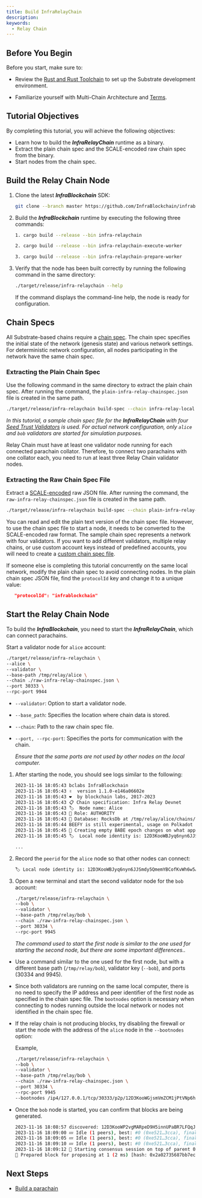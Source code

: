 ```yaml
---
title: Build InfraRelayChain
description: 
keywords:
  - Relay Chain
---
```


## Before You Begin

Before you start, make sure to:

- Review the [Rust and Rust Toolchain](../../learn/substrate/tutorials/install/rust-toolchain.md) to set up the Substrate development environment.

- Familiarize yourself with Multi-Chain Architecture and [Terms](../../learn/architecture/architecture.md).

## Tutorial Objectives

By completing this tutorial, you will achieve the following objectives:

- Learn how to build the ***InfraRelayChain*** runtime as a binary.
- Extract the plain chain spec and the SCALE-encoded raw chain spec from the binary.
- Start nodes from the chain spec.

## Build the Relay Chain Node

1. Clone the latest ***InfraBlockchain*** SDK:
   
   ```bash
   git clone --branch master https://github.com/InfraBlockchain/infrablockchain-substrate.git
   ```

2. Build the ***InfraBlockchain*** runtime by executing the following three commands:
   
   ```bash
   1. cargo build --release --bin infra-relaychain

   2. cargo build --release --bin infra-relaychain-execute-worker

   3. cargo build --release --bin infra-relaychain-prepare-worker
   ```

3. Verify that the node has been built correctly by running the following command in the same directory:
   
   ```bash
   ./target/release/infra-relaychain --help
   ```

   If the command displays the command-line help, the node is ready for configuration.

## Chain Specs

All Substrate-based chains require a [chain spec](../../learn/substrate/build/chain-spec.md). The chain spec specifies the initial state of the network (genesis state) and various network settings. For deterministic network configuration, all nodes participating in the network have the same chain spec.

### Extracting the Plain Chain Spec

Use the following command in the same directory to extract the plain chain spec. After running the command, the `plain-infra-relay-chainspec.json` file is created in the same path.

```bash
./target/release/infra-relaychain build-spec --chain infra-relay-local --disable-default-bootnode > plain-infra-relay-chainspec.json
```

*In this tutorial, a sample chain spec file for the ***InfraRelayChain*** with four [Seed Trust Validators](../../learn/protocol/proof-of-transaction.md#블록-생성자밸리데이터-풀) is used. For actual network configuration, only `alice` and `bob` validators are started for simulation purposes.*


Relay Chain must have at least one validator node running for each connected parachain collator. Therefore, to connect two parachains with one collator each, you need to run at least three Relay Chain validator nodes.

### Extracting the Raw Chain Spec File

Extract a [SCALE-encoded](../../learn/substrate/learn/frame/scale-codec.md) raw JSON file. After running the command, the `raw-infra-relay-chainspec.json` file is created in the same path. 

```bash
./target/release/infra-relaychain build-spec --chain plain-infra-relay-chainspec.json --disable-default-bootnode --raw > raw-infra-relay-chainspec.json
```

You can read and edit the plain text version of the chain spec file. However, to use the chain spec file to start a node, it needs to be converted to the SCALE-encoded raw format. The sample chain spec represents a network with four validators. If you want to add different validators, multiple relay chains, or use custom account keys instead of predefined accounts, you will need to create a [custom chain spec file](../../learn/substrate/build/chain-spec.md#커스텀-체인-스펙-생성하기).

If someone else is completing this tutorial concurrently on the same local network, modify the plain chain spec to avoid connecting nodes. In the plain chain spec JSON file, find the `protocolId` key and change it to a unique value:

```json
   "protocolId": "infrablockchain"
```

## Start the Relay Chain Node

To build the ***InfraBlockchain***, you need to start the ***InfraRelayChain***, which can connect parachains.

Start a validator node for `alice` account:
   
   ```bash
   ./target/release/infra-relaychain \
   --alice \
   --validator \
   --base-path /tmp/relay/alice \
   --chain ./raw-infra-relay-chainspec.json \
   --port 30333 \
   --rpc-port 9944
   ```

- `--validator`: Option to start a validator node.
- `--base_path`: Specifies the location where chain data is stored.
- `--chain`: Path to the raw chain spec file.
- `--port, --rpc-port`: Specifies the ports for communication with the chain.

   _Ensure that the same ports are not used by other nodes on the local computer._

1. After starting the node, you should see logs similar to the following:

   ```bash
   2023-11-16 18:05:43 bclabs InfraBlockchain
   2023-11-16 18:05:43 ✌️  version 1.1.0-e146a06602e
   2023-11-16 18:05:43 ❤️  by blockchain labs, 2017-2023
   2023-11-16 18:05:43 📋 Chain specification: Infra Relay Devnet
   2023-11-16 18:05:43 🏷  Node name: Alice
   2023-11-16 18:05:43 👤 Role: AUTHORITY
   2023-11-16 18:05:43 💾 Database: RocksDb at /tmp/relay/alice/chains/infra_relay_devnet/db/full
   2023-11-16 18:05:44 BEEFY is still experimental, usage on Polkadot network is discouraged.
   2023-11-16 18:05:45 👶 Creating empty BABE epoch changes on what appears to be first startup. 
   2023-11-16 18:05:45 🏷  Local node identity is: 12D3KooWBJyq6nyn6JJSmdy5QmemYBCofKvWh6w5Am6p33tYzxu1

   ...
   ```

2. Record the `peerid` for the `alice` node so that other nodes can connect:
   
   ```bash
   🏷 Local node identity is: 12D3KooWBJyq6nyn6JJSmdy5QmemYBCofKvWh6w5Am6p33tYzxu1
   ```

3. Open a new terminal and start the second validator node for the `bob` account:

   ```bash
   ./target/release/infra-relaychain \
   --bob \
   --validator \
   --base-path /tmp/relay/bob \
   --chain ./raw-infra-relay-chainspec.json \
   --port 30334 \
   --rpc-port 9945 
   ```

   _The command used to start the first node is similar to the one used for starting the second node, but there are some important differences.._
   
- Use a command similar to the one used for the first node, but with a different base path (`/tmp/relay/bob`), validator key (`--bob`), and ports (30334 and 9945).
   
- Since both validators are running on the same local computer, there is no need to specify the IP address and peer identifier of the first node as specified in the chain spec file. The `bootnodes` option is necessary when connecting to nodes running outside the local network or nodes not identified in the chain spec file.

- If the relay chain is not producing blocks, try disabling the firewall or start the node with the address of the `alice` node in the `--bootnodes` option:

   Example,

   ```bash
   ./target/release/infra-relaychain \
   --bob \
   --validator \
   --base-path /tmp/relay/bob \
   --chain ./raw-infra-relay-chainspec.json \
   --port 30334 \
   --rpc-port 9945 
   --bootnodes /ip4/127.0.0.1/tcp/30333/p2p/12D3KooWGjsmVmZCM1jPtVNp6hRbbkGBK3LADYNniJAKJ19NUYiq
   ```

- Once the `bob` node is started, you can confirm that blocks are being generated.

   ```bash
   2023-11-16 18:08:57 discovered: 12D3KooWP2vgMARpeD9H5innUPaBR7LFQqJSP6dX4TRS9DtkqsBQ /ip4/172.16.72.194/tcp/30334
   2023-11-16 18:09:00 💤 Idle (1 peers), best: #0 (0xe521…3cca), finalized #0 (0xe521…3cca), ⬇ 1.5kiB/s ⬆ 1.5kiB/s
   2023-11-16 18:09:05 💤 Idle (1 peers), best: #0 (0xe521…3cca), finalized #0 (0xe521…3cca), ⬇ 0.2kiB/s ⬆ 0.2kiB/s
   2023-11-16 18:09:10 💤 Idle (1 peers), best: #0 (0xe521…3cca), finalized #0 (0xe521…3cca), ⬇ 0 ⬆ 0
   2023-11-16 18:09:12 🙌 Starting consensus session on top of parent 0xe5212b368879d4a38e84693a0f1582402ac100948a895217823de534cf753cca
   🎁 Prepared block for proposing at 1 (2 ms) [hash: 0x2a02735687bb7ec53f34e17424a313b8b05ecce8ac855216dfae3c254980efdc; parent_hash: 0xe521…3cca; extrinsics (2): [0x62c3…6593, 0xf265…0515]
   ```

## Next Steps

- [Build a parachain](./build-a-parachain.md)